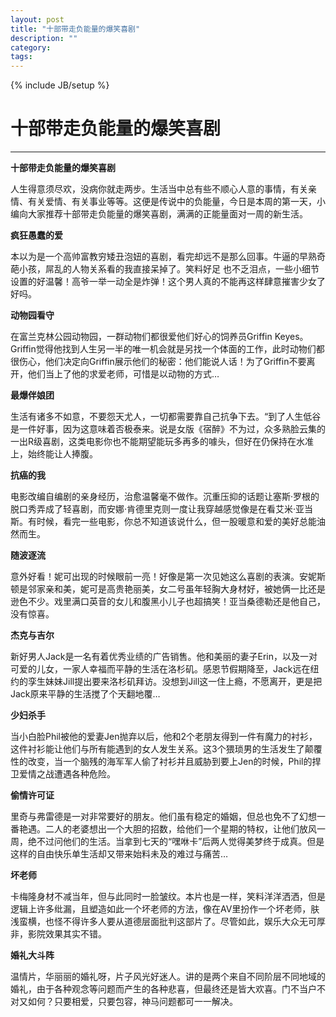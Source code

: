 ```yaml
---
layout: post
title: "十部带走负能量的爆笑喜剧"
description: ""
category: 
tags: 
---
```


{% include JB/setup %}
# 十部带走负能量的爆笑喜剧 
---

**十部带走负能量的爆笑喜剧**

人生得意须尽欢，没病你就走两步。生活当中总有些不顺心人意的事情，有关亲情、有关爱情、有关事业等等。这便是传说中的负能量，今日是本周的第一天，小编向大家推荐十部带走负能量的爆笑喜剧，满满的正能量面对一周的新生活。

**疯狂愚蠢的爱**

本以为是一个高帅富教穷矮丑泡妞的喜剧，看完却远不是那么回事。牛逼的早熟奇葩小孩，屌乱的人物关系看的我直接呆掉了。笑料好足 也不乏泪点，一些小细节设置的好温馨！高爷一举一动全是炸弹！这个男人真的不能再这样肆意摧害少女了好吗。

**动物园看守**

在富兰克林公园动物园，一群动物们都很爱他们好心的饲养员Griffin Keyes。Griffin觉得他找到人生另一半的唯一机会就是另找一个体面的工作，此时动物们都很伤心，他们决定向Griffin展示他们的秘密：他们能说人话！为了Griffin不要离开，他们当上了他的求爱老师，可惜是以动物的方式…

**最爆伴娘团**

生活有诸多不如意，不要怨天尤人，一切都需要靠自己抗争下去。“到了人生低谷是一件好事，因为这意味着否极泰来。说是女版《宿醉》不为过，众多熟脸云集的一出R级喜剧，这类电影你也不能期望能玩多再多的噱头，但好在仍保持在水准上，始终能让人捧腹。

**抗癌的我**

电影改编自编剧的亲身经历，治愈温馨毫不做作。沉重压抑的话题让塞斯·罗根的脱口秀弄成了轻喜剧，而安娜·肯德里克则一度让我穿越感觉像是在看艾米·亚当斯。有时候，看完一些电影，你总不知道该说什么，但一股暖意和爱的美好总能油然而生。

**随波逐流**

意外好看！妮可出现的时候眼前一亮！好像是第一次见她这么喜剧的表演。安妮斯顿是邻家亲和美，妮可是高贵艳丽美，女二号虽年轻胸大身材好，被她俩一比还是逊色不少。戏里满口英音的女儿和腹黑小儿子也超搞笑！亚当桑德勒还是他自己，没有惊喜。

**杰克与吉尔**

新好男人Jack是一名有着优秀业绩的广告销售。他和美丽的妻子Erin，以及一对可爱的儿女，一家人幸福而平静的生活在洛杉矶。感恩节假期降至，Jack远在纽约的孪生妹妹Jill提出要来洛杉矶拜访。没想到Jill这一住上瘾，不愿离开，更是把Jack原来平静的生活搅了个天翻地覆…

**少妇杀手**

当小白脸Phil被他的爱妻Jen抛弃以后，他和2个老朋友得到一件有魔力的衬衫，这件衬衫能让他们与所有能遇到的女人发生关系。这3个猥琐男的生活发生了颠覆性的改变，当一个脑残的海军军人偷了衬衫并且威胁到要上Jen的时候，Phil的捍卫爱情之战遭遇各种危险。

**偷情许可证**

里奇与弗雷德是一对非常要好的朋友。他们虽有稳定的婚姻，但总也免不了幻想一番艳遇。二人的老婆想出一个大胆的招数，给他们一个星期的特权，让他们放风一周，绝不过问他们的生活。当拿到七天的“嘿咻卡”后两人觉得美梦终于成真。但是这样的自由快乐单生活却又带来始料未及的难过与痛苦…

**坏老师**

卡梅隆身材不减当年，但与此同时一脸皱纹。本片也是一样，笑料洋洋洒洒，但是逻辑上许多纰漏，且塑造如此一个坏老师的方法，像在AV里扮作一个坏老师，肤浅蛮横，也怪不得许多人要从道德层面批判这部片了。尽管如此，娱乐大众无可厚非，影院效果其实不错。

**婚礼大斗阵**

温情片，华丽丽的婚礼呀，片子风光好迷人。讲的是两个来自不同阶层不同地域的婚礼，由于各种观念等问题而产生的各种悲喜，但最终还是皆大欢喜。门不当户不对又如何？只要相爱，只要包容，神马问题都可一一解决。

